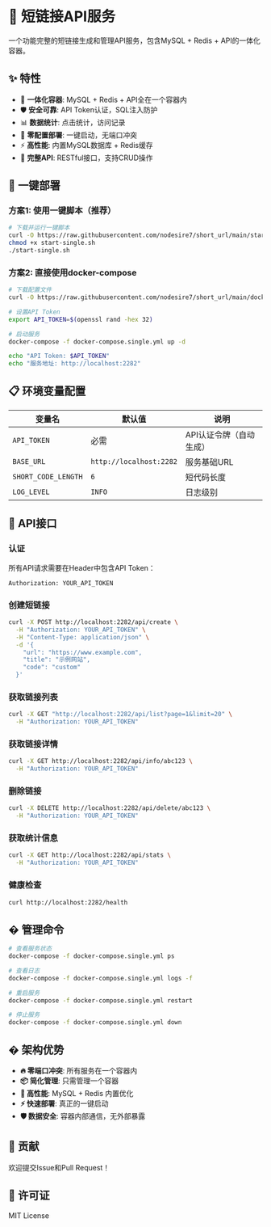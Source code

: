 # 🔗 短链接API服务

一个功能完整的短链接生成和管理API服务，包含MySQL + Redis + API的一体化容器。

## ✨ 特性

- 🚀 **一体化容器**: MySQL + Redis + API全在一个容器内
- 🛡️ **安全可靠**: API Token认证，SQL注入防护
- 📊 **数据统计**: 点击统计，访问记录
- 🐳 **零配置部署**: 一键启动，无端口冲突
- ⚡ **高性能**: 内置MySQL数据库 + Redis缓存
- 📝 **完整API**: RESTful接口，支持CRUD操作

## 🚀 一键部署

### 方案1: 使用一键脚本（推荐）

```bash
# 下载并运行一键脚本
curl -O https://raw.githubusercontent.com/nodesire7/short_url/main/start-single.sh
chmod +x start-single.sh
./start-single.sh
```

### 方案2: 直接使用docker-compose

```bash
# 下载配置文件
curl -O https://raw.githubusercontent.com/nodesire7/short_url/main/docker-compose.single.yml

# 设置API Token
export API_TOKEN=$(openssl rand -hex 32)

# 启动服务
docker-compose -f docker-compose.single.yml up -d

echo "API Token: $API_TOKEN"
echo "服务地址: http://localhost:2282"
```

## 📋 环境变量配置

| 变量名 | 默认值 | 说明 |
|--------|--------|------|
| `API_TOKEN` | 必需 | API认证令牌（自动生成） |
| `BASE_URL` | `http://localhost:2282` | 服务基础URL |
| `SHORT_CODE_LENGTH` | `6` | 短代码长度 |
| `LOG_LEVEL` | `INFO` | 日志级别 |

## 🔧 API接口

### 认证
所有API请求需要在Header中包含API Token：
```
Authorization: YOUR_API_TOKEN
```

### 创建短链接
```bash
curl -X POST http://localhost:2282/api/create \
  -H "Authorization: YOUR_API_TOKEN" \
  -H "Content-Type: application/json" \
  -d '{
    "url": "https://www.example.com",
    "title": "示例网站",
    "code": "custom"
  }'
```

### 获取链接列表
```bash
curl -X GET "http://localhost:2282/api/list?page=1&limit=20" \
  -H "Authorization: YOUR_API_TOKEN"
```

### 获取链接详情
```bash
curl -X GET http://localhost:2282/api/info/abc123 \
  -H "Authorization: YOUR_API_TOKEN"
```

### 删除链接
```bash
curl -X DELETE http://localhost:2282/api/delete/abc123 \
  -H "Authorization: YOUR_API_TOKEN"
```

### 获取统计信息
```bash
curl -X GET http://localhost:2282/api/stats \
  -H "Authorization: YOUR_API_TOKEN"
```

### 健康检查
```bash
curl http://localhost:2282/health
```

## � 管理命令

```bash
# 查看服务状态
docker-compose -f docker-compose.single.yml ps

# 查看日志
docker-compose -f docker-compose.single.yml logs -f

# 重启服务
docker-compose -f docker-compose.single.yml restart

# 停止服务
docker-compose -f docker-compose.single.yml down
```

## � 架构优势

- **🔥 零端口冲突**: 所有服务在一个容器内
- **📦 简化管理**: 只需管理一个容器
- **🚀 高性能**: MySQL + Redis 内置优化
- **⚡ 快速部署**: 真正的一键启动
- **🛡️ 数据安全**: 容器内部通信，无外部暴露

## 🤝 贡献

欢迎提交Issue和Pull Request！

## 📄 许可证

MIT License
